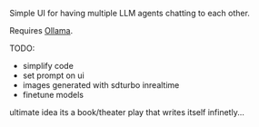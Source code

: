 Simple UI for having multiple LLM agents chatting to each other.

Requires [Ollama](https://ollama.com/).


TODO:
- simplify code
- set prompt on ui
- images generated with sdturbo inrealtime
- finetune models

ultimate idea its a book/theater play that writes itself infinetly...
